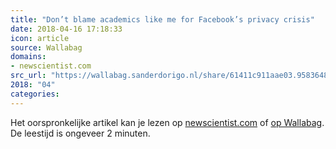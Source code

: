```yaml
---
title: "Don’t blame academics like me for Facebook’s privacy crisis"
date: 2018-04-16 17:18:33
icon: article
source: Wallabag
domains:
- newscientist.com
src_url: "https://wallabag.sanderdorigo.nl/share/61411c911aae03.95836481"
2018: "04"
categories:
---
```

Het oorspronkelijke artikel kan je lezen op [newscientist.com](https://www.newscientist.com/article/2166331-dont-blame-academics-like-me-for-facebooks-privacy-crisis/) of [op Wallabag](https://wallabag.sanderdorigo.nl/share/61411c911aae03.95836481). De leestijd is ongeveer 2 minuten.